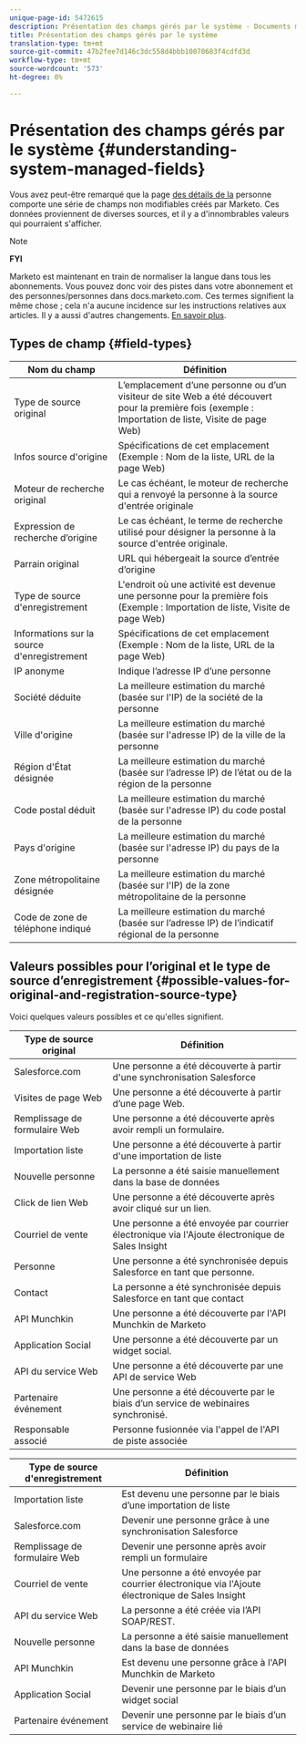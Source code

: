 ```yaml
---
unique-page-id: 5472615
description: Présentation des champs gérés par le système - Documents marketing - Documentation du produit
title: Présentation des champs gérés par le système
translation-type: tm+mt
source-git-commit: 47b2fee7d146c3dc558d4bbb10070683f4cdfd3d
workflow-type: tm+mt
source-wordcount: '573'
ht-degree: 0%

---
```



# Présentation des champs gérés par le système {#understanding-system-managed-fields}

Vous avez peut-être remarqué que la page [des détails de la](../../../product-docs/core-marketo-concepts/smart-lists-and-static-lists/managing-people-in-smart-lists/using-the-person-detail-page.md) personne comporte une série de champs non modifiables créés par Marketo. Ces données proviennent de diverses sources, et il y a d&#39;innombrables valeurs qui pourraient s&#39;afficher.

>[!NOTE]
>
>**FYI**
>
>Marketo est maintenant en train de normaliser la langue dans tous les abonnements. Vous pouvez donc voir des pistes dans votre abonnement et des personnes/personnes dans docs.marketo.com. Ces termes signifient la même chose ; cela n&#39;a aucune incidence sur les instructions relatives aux articles. Il y a aussi d&#39;autres changements. [En savoir plus](http://docs.marketo.com/display/DOCS/Updates+to+Marketo+Terminology).

## Types de champ {#field-types}

| **Nom du champ** | **Définition** |
|---|---|
| Type de source original | L’emplacement d’une personne ou d’un visiteur de site Web a été découvert pour la première fois (exemple : Importation de liste, Visite de page Web) |
| Infos source d&#39;origine | Spécifications de cet emplacement (Exemple : Nom de la liste, URL de la page Web) |
| Moteur de recherche original | Le cas échéant, le moteur de recherche qui a renvoyé la personne à la source d&#39;entrée originale |
| Expression de recherche d’origine | Le cas échéant, le terme de recherche utilisé pour désigner la personne à la source d&#39;entrée originale. |
| Parrain original | URL qui hébergeait la source d’entrée d’origine |
| Type de source d&#39;enregistrement | L&#39;endroit où une activité est devenue une personne pour la première fois (Exemple : Importation de liste, Visite de page Web) |
| Informations sur la source d&#39;enregistrement | Spécifications de cet emplacement (Exemple : Nom de la liste, URL de la page Web) |
| IP anonyme | Indique l’adresse IP d’une personne |
| Société déduite | La meilleure estimation du marché (basée sur l&#39;IP) de la société de la personne |
| Ville d&#39;origine | La meilleure estimation du marché (basée sur l&#39;adresse IP) de la ville de la personne |
| Région d&#39;État désignée | La meilleure estimation du marché (basée sur l’adresse IP) de l’état ou de la région de la personne |
| Code postal déduit | La meilleure estimation du marché (basée sur l&#39;adresse IP) du code postal de la personne |
| Pays d&#39;origine | La meilleure estimation du marché (basée sur l&#39;adresse IP) du pays de la personne |
| Zone métropolitaine désignée | La meilleure estimation du marché (basée sur l&#39;IP) de la zone métropolitaine de la personne |
| Code de zone de téléphone indiqué | La meilleure estimation du marché (basée sur l’adresse IP) de l’indicatif régional de la personne |

## Valeurs possibles pour l’original et le type de source d’enregistrement {#possible-values-for-original-and-registration-source-type}

Voici quelques valeurs possibles et ce qu&#39;elles signifient.

| **Type de source original** | **Définition** |
|---|---|
| Salesforce.com | Une personne a été découverte à partir d&#39;une synchronisation Salesforce |
| Visites de page Web | Une personne a été découverte à partir d’une page Web. |
| Remplissage de formulaire Web | Une personne a été découverte après avoir rempli un formulaire. |
| Importation liste | Une personne a été découverte à partir d&#39;une importation de liste |
| Nouvelle personne | La personne a été saisie manuellement dans la base de données |
| Click de lien Web | Une personne a été découverte après avoir cliqué sur un lien. |
| Courriel de vente | Une personne a été envoyée par courrier électronique via l&#39;Ajoute électronique de Sales Insight |
| Personne | Une personne a été synchronisée depuis Salesforce en tant que personne. |
| Contact | La personne a été synchronisée depuis Salesforce en tant que contact |
| API Munchkin | Une personne a été découverte par l&#39;API Munchkin de Marketo |
| Application Social | Une personne a été découverte par un widget social. |
| API du service Web | Une personne a été découverte par une API de service Web |
| Partenaire événement | Une personne a été découverte par le biais d’un service de webinaires synchronisé. |
| Responsable associé | Personne fusionnée via l&#39;appel de l&#39;API de piste associée |

| **Type de source d&#39;enregistrement** | **Définition** |
|---|---|
| Importation liste | Est devenu une personne par le biais d’une importation de liste |
| Salesforce.com | Devenir une personne grâce à une synchronisation Salesforce |
| Remplissage de formulaire Web | Devenir une personne après avoir rempli un formulaire |
| Courriel de vente | Une personne a été envoyée par courrier électronique via l&#39;Ajoute électronique de Sales Insight |
| API du service Web | La personne a été créée via l’API SOAP/REST. |
| Nouvelle personne | La personne a été saisie manuellement dans la base de données |
| API Munchkin | Est devenu une personne grâce à l&#39;API Munchkin de Marketo |
| Application Social | Devenir une personne par le biais d’un widget social |
| Partenaire événement | Devenir une personne par le biais d’un service de webinaire lié |

